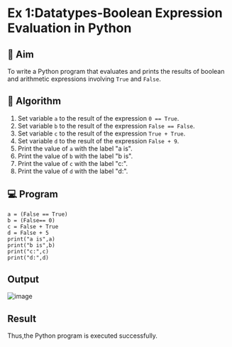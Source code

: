 
# Ex 1:Datatypes-Boolean Expression Evaluation in Python

## 🎯 Aim
To write a Python program that evaluates and prints the results of boolean and arithmetic expressions involving `True` and `False`.

## 🧠 Algorithm
1. Set variable `a` to the result of the expression `0 == True`.
2. Set variable `b` to the result of the expression `False == False`.
3. Set variable `c` to the result of the expression `True + True`.
4. Set variable `d` to the result of the expression `False + 9`.
5. Print the value of `a` with the label "a is".
6. Print the value of `b` with the label "b is".
7. Print the value of `c` with the label "c:".
8. Print the value of `d` with the label "d:".

## 💻 Program
```
a = (False == True)
b = (False== 0)
c = False + True
d = False + 5
print("a is",a)
print("b is",b)
print("c:",c)
print("d:",d)
```

## Output
![image](https://github.com/user-attachments/assets/8db3e207-1893-4fd2-8b01-cf9f3a668685)



## Result
Thus,the Python program is executed successfully.
